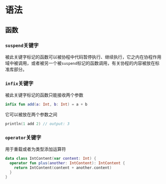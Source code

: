 # 语法
<p id="u44epr2rntmq6MxzDj13pZ">

## 函数

</p>


<p id="fuCw5NzuxiCXvUTRE71yMd">

### `suspend`关键字

</p>


<p id="w8YLkpKQC2Wx47fALh88Et">

被此关键字标记的函数可以被协程中代码暂停执行、继续执行，它之内在协程作用域中被调用，或者被另一个被`suspend`标记的函数调用，有关协程的内容被放在标准库部分。

</p>


<p id="6sj2546pbgyGxwt1wGbpee">

### `infix`关键字

</p>


<p id="pcVZZEWwxS3FY32xX6UVr">

被此关键字标记的函数只能接收两个参数

</p>


<p id="isTAiYLrYhQCfBiXEQuAJu">

```Kotlin
infix fun add(a: Int, b: Int) = a + b
```


</p>


<p id="izxALTPxsapY2XUpjqUgS7">

它可以被放在两个参数之间

</p>


<p id="rKApkjAktr3cUAfqYMkUYk">

```Kotlin
println(1 add 2) // output: 3

```


</p>


<p id="99cvRCpkHFhNgGDLkZErwx">

### `operator`关键字

</p>


<p id="4HHU3wsNZxpqrdiWduxZLT">

用于重载或者为类型添加运算符

</p>


<p id="6VhfzWAAC9hK8LXe35hfh1">

```Kotlin
data class IntContent(var content: Int) {
  operator fun plus(another: IntContent): IntContent {
    return IntContent(content + another.content)
  }
}


```


</p>


<p id="oaPLhCHez8qc5tpwNJtU3M">



</p>


